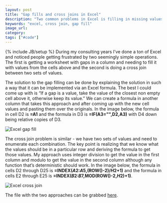 ```yaml
---
layout: post
title: "Gap fills and cross joins in Excel"
description: "Two common problems in Excel is filling in missing values and doing a cross join. Here are two ways to do it."
keywords: "excel, cross join, gap fill"
image_url:
category:
tags: ["#code"]
---
```

{% include JB/setup %}
During my consulting years I’ve done a ton of Excel and noticed people getting frustrated by two seemingly simple operations. The first is getting a worksheet with gaps in a column and needing to fill it with values from the cells above and the second is doing a cross join between two sets of values.

The solution to the gap filling can be done by explaining the solution in such a way that it can be implemented via an Excel formula. The best I could come up with is “If a gap is a value, take the value of the closest non empty cell above it, otherwise keep its value.” We can create a formula in another column that takes this approach and after coming up with the new cell values and pasting them over the originals. In the image below, the formula in cell D2 is <strong>=A1</strong> and the formula in D3 is <strong>=IF(A3="",D2,A3)</strong> with D4 down being relative copies of D3.

<img src="{{ IMG_PATH }}excel-gap-fill.png" alt="Excel gap fill" />

The cross join problem is similar - we have two sets of values and need to enumerate each combination. The key point is realizing that we know what the values should be in a particular row and deriving the formula to get those values. My approach uses integer division to get the value in the first column and modulo to get the value in the second column although any function that’s deterministic should work. In the image below, the formula in cells D2 through D25 is <strong>=INDEX($A$2:$A$5,(ROW()-2)/$H$2+1)</strong> and the formula in cells E2 through E25 is <strong>=INDEX($B$2:$B$7,MOD(ROW()-2,$H$2)+1)</strong>.

<img src="{{ IMG_PATH }}excel-cross-join.png" alt="Excel cross join" />

The file with the two approaches can be grabbed <a href="{{ DATA_PATH }}excel-gap-fill-cross-join.xlsx">here</a>.